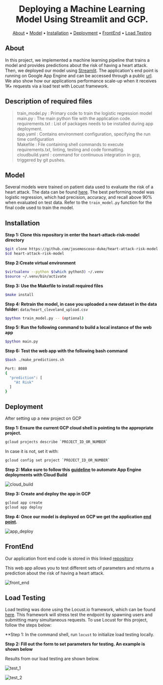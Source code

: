 <h1 align="center">Deploying a Machine Learning Model Using Streamlit and GCP.</h1>

<p align="center">
  <a href="#about">About</a> •
  <a href="#model">Model</a> •
  <a href="#installation">Installation</a> •
  <a href="#deployment">Deployment</a> •
  <a href="#front end">FrontEnd</a> •
  <a href="#load testing">Load Testing</a>
</p>

## About

In this project, we implemented a machine learning pipeline that trains a model and provides predictions about the risk of having a heart attack. Then, we deployed our model using [Streamlit](https://streamlit.io/). The application's end point is running on Google App Engine and can be accessed through a public [url](https://share.streamlit.io/rnhondova/heart-failure-prediction-app-ui/main/heart_failure_application_ui.py). We also show how our applications performance scale-up when it receives 1K+ requests via a load test with Locust framework.

## Description of required files

> train_model.py : Primary code to train the logistic regression model
> main.py : The main python file with the application code.   
> requirements.txt : List of packages needs to be installed during app deployment.   
> app.yaml : Contains environment configuration, specifying the run time configuration  
> Makefile : File containing shell commands to execute requirements.txt, linting, testing and code formatting.     
> cloudbuild.yaml : command for continuous integration in gcp, triggered by git pushes.

## Model
Several models were trained on patient data used to evaluate the risk of a heart attack. The data can be found [here](https://www.kaggle.com/cherngs/heart-disease-cleveland-uci). The best performing model was logistic regression, which had precision, accuracy, and recall above 90% when evaluated on test data. Refer to the `train_model.py` function for the final code used to train the model. 


## Installation

**Step 1: Clone this repository in enter the heart-attack-risk-model directory**

```bash
$git clone https://github.com/josemoscoso-duke/heart-attack-risk-model
$cd heart-attack-risk-model
```

**Step 2:Create virtual environment**

```bash
$virtualenv --python $(which python3) ~/.venv
$source ~/.venv/bin/activate
```

**Step 3: Use the Makefile to install required files**

```bash
$make install
```

**Step 4: Retrain the model, in case you uploaded a new dataset in the data folder:**
```data/heart_cleveland_upload.csv```

```bash
$python train_model.py -- (optional)
```

**Step 5: Run the following command to build a local instance of the web app**

```bash
$python main.py
```

**Step 6: Test the web app with the following bash command**

```bash
$bash ./make_predictions.sh

Port: 8080
{
  "prediction": [
    "At Risk"
  ]
}
```

## Deployment

After setting up a new project on GCP  

**Step 1: Ensure the current GCP cloud shell is pointing to the appropriate project.**

```bash
gcloud projects describe `PROJECT_ID_OR_NUMBER`
```
In case it is not, set it with:

```bash
gcloud config set project `PROJECT_ID_OR_NUMBER`
```

**Step 2: Make sure to follow this [guideline](https://cloud.google.com/source-repositories/docs/quickstart-triggering-builds-with-source-repositories) to automate App Engine deployments with Cloud Build**

![cloud_build](image/cloud_build.png)

**Step 3: Create and deploy the app in GCP**

```bash
gcloud app create
gcloud app deploy
```

**Step 4: Once our model is deployed on GCP we get the application [end point](https://cloud-final-project-311921.uc.r.appspot.com).**

![app_deploy](image/gcp_app_deploy.png)

## FrontEnd

Our application front end code is stored in this linked [repository](https://github.com/Rnhondova/heart-failure-prediction-app-ui)

This web app allows you to test different sets of parameters and returns a prediction about the risk of having a heart attack.

![front_end](image/front_end_high.png)

## Load Testing

Load testing was done using the Locust.io framework, which can be found [here](https://locust.io/). This framework will stress test the endpoint by spawning users and submitting many simultaneous requests. To use Locust for this project, follow the steps below:

**Step 1: In the command shell, run `locust` to initialize load testing locally. 

**Step 2: Fill out the form to set parameters for testing. An example is shown below**

Results from our load testing are shown below. 

![test_1](image/load_test_1.png)

![test_2](image/load_test_2.png)

